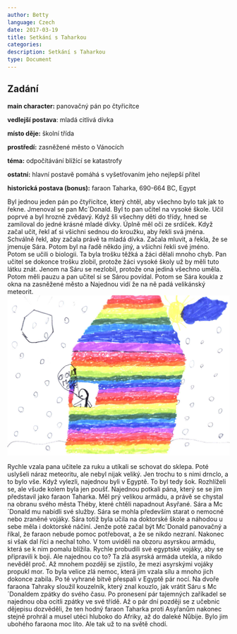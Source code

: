 ```yaml
---
author: Betty
language: Czech
date: 2017-03-19
title: Setkání s Taharkou
categories:
description: Setkání s Taharkou 
type: Document
---
```


## Zadání

**main character:** panovačný pán po čtyřicítce

**vedlejší postava**: mladá citlivá dívka

**místo děje:** školní třída

**prostředí:** zasněžené město o Vánocích

**téma:** odpočítávání blížící se katastrofy

**ostatní:** hlavní postavě pomáhá s vyšetřovaním jeho nejlepší přítel

**historická postava (bonus):** faraon Taharka, 690-664 BC, Egypt

Byl jednou jeden pán po čtyřicítce, který chtěl, aby všechno bylo tak jak to řekne. Jmenoval se pan Mc´Donald. Byl to pan učitel na vysoké škole. Učil poprvé a byl hrozně zvědavý. Když šli všechny děti do třídy, hned se zamiloval do jedné krásné mladé dívky. Úplně měl oči ze srdíček. Když začal učit, řekl ať si všichni sednou do kroužku, aby řekli svá jména. Schválně řekl, aby začala právě ta mladá dívka. Začala mluvit, a řekla, že se jmenuje Sára. Potom byl na řadě někdo jiný, a všichni řekli své jméno. Potom se učili o biologii. Ta byla trošku těžká a žáci dělali mnoho chyb. Pan učitel se dokonce trošku zlobil, protože žáci vysoké školy už by měli tuto látku znát. Jenom na Sáru se nezlobil, protože ona jediná všechno uměla. Potom měli pauzu a pan učitel si se Sárou povídal. Potom se Sára koukla z okna na zasněžené město a Najednou vidí že na ně padá velikánský meteorit.
 ![obrázek blížícího se meteoritu](170319_Betty_Taharka.jpg)
 
 Rychle vzala pana učitele za ruku a utíkali se schovat do sklepa. Poté uslyšeli náraz meteoritu, ale nebyl nijak veliký. Jen trochu to s nimi drnclo, a to bylo vše. Když vylezli, najednou byli v Egyptě. To byl tedy šok. Rozhlíželi se, ale všude kolem byla jen poušť. Najednou potkali pána, který se se jim představil jako faraon Taharka. Měl prý velikou armádu, a právě se chystal na obranu svého města Théby, které chtěli napadnout Asyřané. Sára a Mc´Donald mu nabídli své služby. Sára se mohla především starat o nemocné nebo zraněné vojáky. Sára totiž byla učila na doktorské škole a náhodou u sebe měla i doktorské náčiní. Jenže poté začal být Mc´Donald panovačný a říkal, že faraon nebude pomoc potřebovat, a že se nikdo nezraní. Nakonec si však dal říci a nechal toho. V tom uviděli na obzoru asyrskou armádu, která se k nim pomalu blížila. Rychle probudili své egyptské vojáky, aby se připravili k boji. Ale najednou co to? Ta zlá asyrská armáda utekla, a nikdo nevěděl proč. Až mnohem později se zjistilo, že mezi asyrskými vojáky propukl mor. To byla velice zlá nemoc, která jim vzala sílu a mnoho jich dokonce zabila. Po té vyhrané bitvě přespali v Egyptě pár nocí. Na dvoře faraona Tahraky sloužil kouzelník, který znal kouzlo, jak vrátit Sáru s Mc´Donaldem zpátky do svého času. Po pronesení pár tajemných zaříkadel se najednou oba ocitli zpátky ve své třídě. Až o pár dní později se z učebnic dějepisu dozvěděli, že ten hodný faraon Taharka proti Asyřanům nakonec stejně prohrál a musel utéci hluboko do Afriky, až do daleké Nůbije. Bylo jim ubohého faraona moc líto. Ale tak už to na světě chodí.